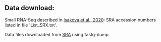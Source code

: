 ## Data download: ##

Small RNA-Seq described in [Isakova et al., 2020](https://www.pnas.org/doi/abs/10.1073/pnas.2002277117?url_ver=Z39.88-2003&rfr_id=ori%3Arid%3Acrossref.org&rfr_dat=cr_pub++0pubmed): SRA accession numbers listed in file 'List_SRX.txt'.

Data files downloaded from [SRA](https://www.ncbi.nlm.nih.gov/sra) using fastq-dump.

